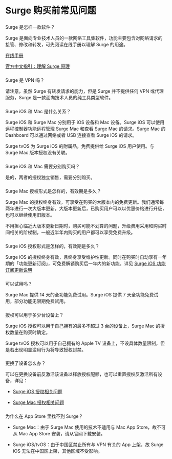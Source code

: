 Surge 购买前常见问题
=============

### 

[](#surge-shi-zen-yang-yi-kuan-ruan-jian)

Surge 是怎样一款软件？

Surge 是面向专业技术人员的一款网络工具集软件，功能主要包含对网络请求的接管、修改和转发，可先阅读在线手册以理解 Surge 的用途。

[在线手册](https://manual.nssurge.com)

[官方中文指引：理解 Surge 原理](https://manual.nssurge.com/book/understanding-surge/cn/)

### 

[](#surge-shi-vpn-ma)

Surge 是 VPN 吗？

请注意，虽然 Surge 有转发请求的能力，但是 Surge 并不提供任何 VPN 或代理服务，Surge 是一款面向技术人员的纯工具类型软件。

### 

[](#surge-ios-he-mac-shi-shen-me-guan-xi)

Surge iOS 和 Mac 是什么关系？

Surge iOS 和 Surge Mac 分别用于 iOS 设备和 Mac 设备。Surge iOS 可以使用远程控制器功能远程管理 Surge Mac 和查看 Surge Mac 的请求。Surge Mac 的 Dashboard 可以通过网络或者 USB 连接查看 Surge iOS 的请求。

Surge tvOS 为 Surge iOS 的附属品，免费提供给 Surge iOS 用户使用。与 Surge Mac 版本授权没有关联。

### 

[](#surge-ios-he-mac-xu-yao-fen-bie-gou-mai-ma)

Surge iOS 和 Mac 需要分别购买吗？

是的，两者的授权独立销售，需要分别购买。

### 

[](#surge-mac-shou-quan-xing-shi-shi-zen-yang-de-you-xiao-qi-shi-duo-jiu)

Surge Mac 授权形式是怎样的，有效期是多久？

Surge Mac 的授权终身有效，可享受在购买的大版本内的免费更新。我们通常每两年进行一次大版本更新，大版本更新后，已购买用户可以以优惠价格进行升级，也可以继续使用旧版本。

不用担心临近大版本更新日期时，购买可能不划算的问题，升级费用采用和购买时间相关的阶梯制，一般近半年内购买的用户都可以享受免费升级。

### 

[](#surge-ios-shou-quan-xing-shi-shi-zen-yang-de-you-xiao-qi-shi-duo-jiu)

Surge iOS 授权形式是怎样的，有效期是多久？

Surge iOS 的授权终身有效，且终身享受维护性更新。同时在购买时自动享有一年期的「功能更新订阅」，可免费解锁购买后一年内的新功能。详见 [Surge iOS 功能订阅更新说明](/surge-knowledge-base/v/zh/license/ios-fus)

### 

[](#ke-yi-shi-yong-ma)

可以试用吗？

Surge Mac 提供 14 天的全功能免费试用。Surge iOS 提供 7 天全功能免费试用，部分功能无限期免费试用。

### 

[](#shou-quan-ke-yi-yong-yu-duo-shao-tai-she-bei-shang)

授权可以用于多少台设备上？

Surge iOS 授权可以用于自己拥有的最多不超过 3 台的设备上，Surge Mac 的授权数量在购买时确定。

Surge tvOS 授权可以用于自己拥有的 Apple TV 设备上，不设具体数量限制，但是若出现明显滥用行为将导致授权封禁。

### 

[](#geng-huan-le-she-bei-zen-me-ban)

更换了设备怎么办？

可以在更换设备前反激活该设备以释放授权配额，也可以重置授权反激活所有设备，详见：

*   [Surge iOS 授权相关问题](/surge-knowledge-base/v/zh/license/ios-faq)
    
*   [Surge Mac 授权相关问题](/surge-knowledge-base/v/zh/license/mac-faq)
    

### 

[](#wei-shen-me-zai-app-store-li-zhao-bu-dao-surge)

为什么在 App Store 里找不到 Surge？

*   Surge Mac：由于 Surge Mac 使用的技术不适用与 Mac App Store，故不可从 Mac App Store 安装，请从官网下载安装。
    
*   Surge iOS/tvOS：由于中国区禁止所有与 VPN 有关的 App 上架，故 Surge iOS 无法在中国区上架，其他区域不受影响。